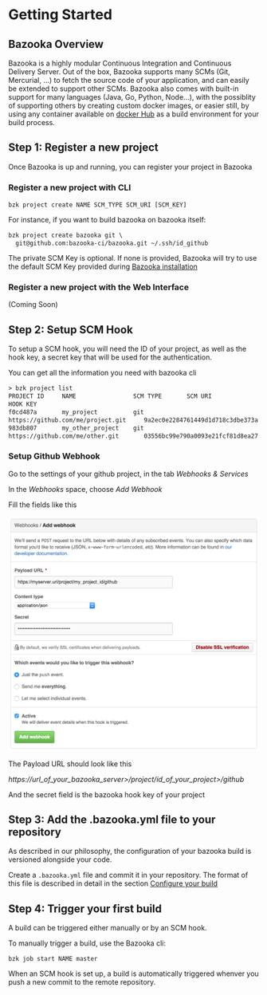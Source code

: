 # Getting Started

## Bazooka Overview

Bazooka is a highly modular Continuous Integration and Continuous Delivery Server.
Out of the box, Bazooka supports many SCMs (Git, Mercurial, ...) to fetch the source code of your application, and can easily be extended to support other SCMs.
Bazooka also comes with built-in support for many languages (Java, Go, Python, Node...), with the possiblity of supporting others by creating custom docker images, or easier still, by using any container available on [docker Hub](https://hub.docker.com/) as a build environment for your build process.

## Step 1: Register a new project

Once Bazooka is up and running, you can register your project in Bazooka

### Register a new project with CLI
```
bzk project create NAME SCM_TYPE SCM_URI [SCM_KEY]
```

For instance, if you want to build bazooka on bazooka itself:
```
bzk project create bazooka git \
  git@github.com:bazooka-ci/bazooka.git ~/.ssh/id_github
```

The private SCM Key is optional. If none is provided, Bazooka will try to use the default SCM Key provided during [Bazooka installation](../home/installation.html)

### Register a new project with the Web Interface

(Coming Soon)

## Step 2: Setup SCM Hook

To setup a SCM hook, you will need the ID of your project, as well as the hook key, a secret key that will be used for the authentication.

You can get all the information you need with bazooka cli

```
> bzk project list
PROJECT ID     NAME                SCM TYPE       SCM URI                               HOOK KEY
f0cd487a       my_project          git            https://github.com/me/project.git     9a2ec0e2284761449d1d718c3dbe373a
983db807       my_other_project    git            https://github.com/me/other.git       03556bc99e790a0093e21fcf81d8ea27
```

### Setup Github Webhook

Go to the settings of your github project, in the tab *Webhooks & Services*

In the *Webhooks* space, choose *Add Webhook*

Fill the fields like this

![Github Webhook](https://raw.githubusercontent.com/bazooka-ci/docs/master/assets/img/github_webhook.png)

The Payload URL should look like this

*https://url_of_your_bazooka_server>/project/id_of_your_project>/github*

And the secret field is the bazooka hook key of your project

## Step 3: Add the .bazooka.yml file to your repository

As described in our philosophy, the configuration of your bazooka build is versioned alongside your code.

Create a `.bazooka.yml` file and commit it in your repository.
The format of this file is described in detail in the section [Configure your build](../home/build_configuration.html)

## Step 4: Trigger your first build

A build can be triggered either manually or by an SCM hook.

To manually trigger a build, use the Bazooka cli:

```
bzk job start NAME master
```

When an SCM hook is set up, a build is automatically triggered whenver you push a new commit to the remote repository.

